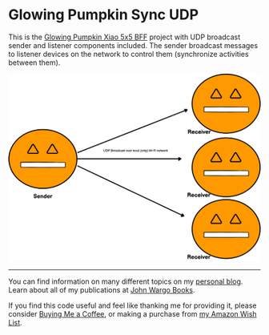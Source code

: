 # Glowing Pumpkin Sync UDP

This is the [Glowing Pumpkin Xiao 5x5 BFF](https://github.com/johnwargo/glowing-pumpkin-xiao-bff) project with UDP broadcast sender and listener components included. The sender broadcast messages to listener devices on the network to control them (synchronize activities between them).



![](images/connection.png)





***

You can find information on many different topics on my [personal blog](http://www.johnwargo.com). Learn about all of my publications at [John Wargo Books](http://www.johnwargobooks.com).

If you find this code useful and feel like thanking me for providing it, please consider <a href="https://www.buymeacoffee.com/johnwargo" target="_blank">Buying Me a Coffee</a>, or making a purchase from [my Amazon Wish List](https://amzn.com/w/1WI6AAUKPT5P9).
